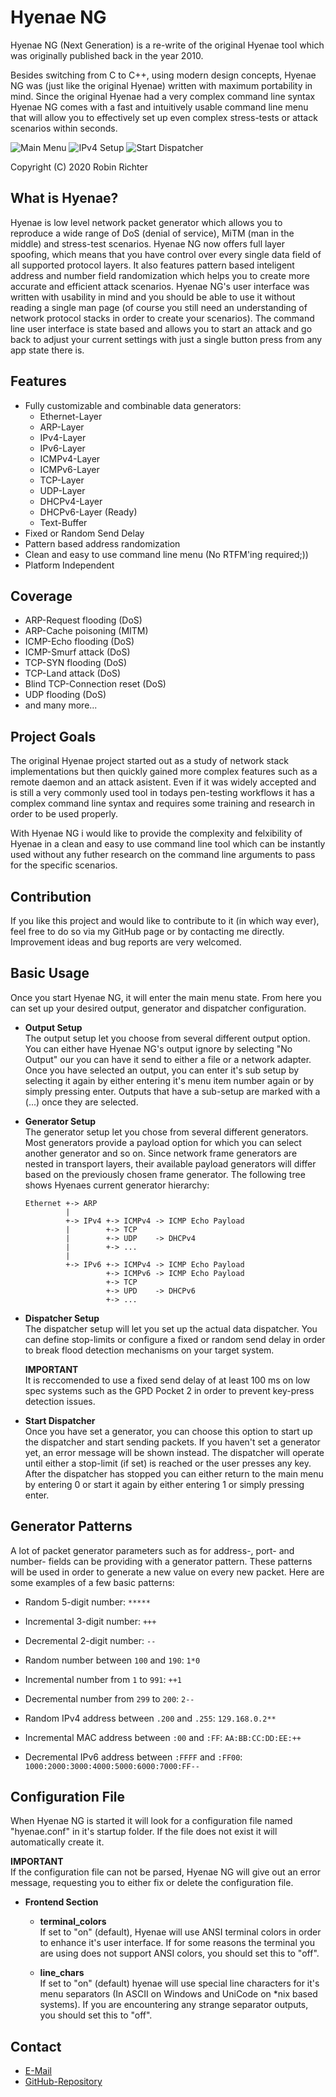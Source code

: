 # Hyenae NG

Hyenae NG (Next Generation) is a re-write of the original Hyenae tool which
was originally published back in the year 2010.

Besides switching from C to C++, using modern design concepts, Hyenae NG was
(just like the original Hyenae) written with maximum portability in mind.
Since the original Hyenae had a very complex command line syntax Hyenae NG
comes with a fast and intuitively usable command line menu that will allow
you to effectively set up even complex stress-tests or attack scenarios
within seconds.

![Main Menu](https://github.com/r-richter/hyenae-resources/blob/master/hyenae-ng/img/main_menu.png "Main Menu")
![IPv4 Setup](https://github.com/r-richter/hyenae-resources/blob/master/hyenae-ng/img/ip_v4_setup.png "IPv4 Setup")
![Start Dispatcher](https://github.com/r-richter/hyenae-resources/blob/master/hyenae-ng/img/start_dispatcher.png "Start Dispatcher")

Copyright (C) 2020 Robin Richter

## What is Hyenae?

Hyenae is low level network packet generator which allows you to reproduce a
wide range of DoS (denial of service), MiTM (man in the middle) and stress-test
scenarios. Hyenae NG now offers full layer spoofing, which means that you have
control over every single data field of all supported protocol layers. It also
features pattern based inteligent address and number field randomization which
helps you to create more accurate and efficient attack scenarios. Hyenae NG's
user interface was written with usability in mind and you should be able to use
it without reading a single man page (of course you still need an understanding
of network protocol stacks in order to create your scenarios). The command line
user interface is state based and allows you to start an attack and go back to
adjust your current settings with just a single button press from any app state
there is.

## Features

- Fully customizable and combinable data generators:
  - Ethernet-Layer
  - ARP-Layer
  - IPv4-Layer
  - IPv6-Layer
  - ICMPv4-Layer
  - ICMPv6-Layer
  - TCP-Layer
  - UDP-Layer
  - DHCPv4-Layer
  - DHCPv6-Layer (Ready)
  - Text-Buffer
- Fixed or Random Send Delay
- Pattern based address randomization
- Clean and easy to use command line menu (No RTFM'ing required;))
- Platform Independent

## Coverage

- ARP-Request flooding (DoS)
- ARP-Cache poisoning (MITM)
- ICMP-Echo flooding (DoS)
- ICMP-Smurf attack (DoS)
- TCP-SYN flooding (DoS)
- TCP-Land attack (DoS)
- Blind TCP-Connection reset (DoS)
- UDP flooding (DoS)
- and many more...

## Project Goals

The original Hyenae project started out as a study of network stack
implementations but then quickly gained more complex features such as a
remote daemon and an attack asistent. Even if it was widely accepted and is
still a very commonly used tool in todays pen-testing workflows it has a
complex command line syntax and requires some training and research in order
to be used properly.

With Hyenae NG i would like to provide the complexity and felxibility of
Hyenae in a clean and easy to use command line tool which can be instantly
used without any futher research on the command line arguments to pass for
the specific scenarios.

## Contribution

If you like this project and would like to contribute to it (in which way
ever), feel free to do so via my GitHub page or by contacting me directly.
Improvement ideas and bug reports are very welcomed.

## Basic Usage

Once you start Hyenae NG, it will enter the main menu state. From here you can
set up your desired output, generator and dispatcher configuration.

- **Output Setup**\
  The output setup let you choose from several different output option. You
  can either have Hyenae NG's output ignore by selecting "No Output" our you
  can have it send to either a file or a network adapter. Once you have
  selected an output, you can enter it's sub setup by selecting it again by
  either entering it's menu item number again or by simply pressing enter.
  Outputs that have a sub-setup are marked with a (...) once they are
  selected.

- **Generator Setup**\
  The generator setup let you chose from several different generators. Most
  generators provide a payload option for which you can select another
  generator and so on. Since network frame generators are nested in transport
  layers, their available payload generators will differ based on the
  previously chosen frame generator. The following tree shows Hyenaes current
  generator hierarchy:
  
      Ethernet +-> ARP
               |
               +-> IPv4 +-> ICMPv4 -> ICMP Echo Payload
               |        +-> TCP
               |        +-> UDP    -> DHCPv4
               |        +-> ...
               |
               +-> IPv6 +-> ICMPv4 -> ICMP Echo Payload
                        +-> ICMPv6 -> ICMP Echo Payload
                        +-> TCP
                        +-> UPD    -> DHCPv6
                        +-> ...

- **Dispatcher Setup**\
  The dispatcher setup will let you set up the actual data dispatcher. You
  can define stop-limits or configure a fixed or random send delay in order
  to break flood detection mechanisms on your target system.

  **IMPORTANT**\
  It is reccomended to use a fixed send delay of at least 100 ms on low
  spec systems such as the GPD Pocket 2 in order to prevent key-press
  detection issues.

- **Start Dispatcher**\
  Once you have set a generator, you can choose this option to start up the
  dispatcher and start sending packets. If you haven't set a generator yet, 
  an error message will be shown instead. The dispatcher will operate until
  either a stop-limit (if set) is reached or the user presses any key. After
  the dispatcher has stopped you can either return to the main menu by
  entering 0 or start it again by either entering 1 or simply pressing enter.

## Generator Patterns

A lot of packet generator parameters such as for address-, port- and number-
fields can be providing with a generator pattern. These patterns will be used
in order to generate a new value on every new packet. Here are some examples
of a few basic patterns:

- Random 5-digit number: 
  `*****`
 
- Incremental 3-digit number: 
   `+++`

- Decremental 2-digit number: 
   `--`

- Random number between `100` and `190`: 
   `1*0`

- Incremental number from `1` to `991`: 
   `++1`

- Decremental number from `299` to `200`: 
   `2--`

- Random IPv4 address between `.200` and `.255`: 
  `129.168.0.2**`
 
- Incremental MAC address between `:00` and `:FF`: 
  `AA:BB:CC:DD:EE:++`
 
- Decremental IPv6 address between `:FFFF` and `:FF00`: 
  `1000:2000:3000:4000:5000:6000:7000:FF--`

## Configuration File

When Hyenae NG is started it will look for a configuration file named
"hyenae.conf" in it's startup folder. If the file does not exist it will
automatically create it.

**IMPORTANT**\
If the configuration file can not be parsed, Hyenae NG will give out an
error message, requesting you to either fix or delete the configuration
file.

- **Frontend Section**

  - **terminal_colors**\
    If set to "on" (default), Hyenae will use ANSI terminal colors in order
    to enhance it's user interface. If for some reasons the terminal you
    are using does not support ANSI colors, you should set this to "off".

  - **line_chars**\
    If set to "on" (default) hyenae will use special line characters for
    it's menu separators (In ASCII on Windows and UniCode on *nix based
    systems). If you are encountering any strange separator outputs, you
    should set this to "off".

## Contact

- [E-Mail](mailto:hyenae.tool@googlemail.com)
- [GitHub-Repository](https://github.com/r-richter/hyenae-ng)
